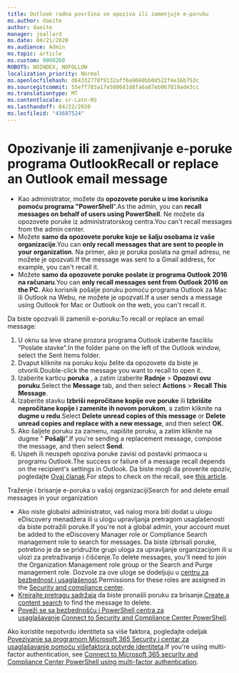 ```yaml
---
title: Outlook radna površina se opoziva ili zamenjuje e-poruku
ms.author: daeite
author: daeite
manager: joallard
ms.date: 04/21/2020
ms.audience: Admin
ms.topic: article
ms.custom: 9000260
ROBOTS: NOINDEX, NOFOLLOW
localization_priority: Normal
ms.openlocfilehash: d64332778f9132aff6a9660bb0d522f4e16b753c
ms.sourcegitcommit: 55eff703a17e500681d8fa6a87eb067019ade3cc
ms.translationtype: MT
ms.contentlocale: sr-Latn-RS
ms.lasthandoff: 04/22/2020
ms.locfileid: "43687524"
---
```

# <a name="recall-or-replace-an-outlook-email-message"></a><span data-ttu-id="c6988-102">Opozivanje ili zamenjivanje e-poruke programa Outlook</span><span class="sxs-lookup"><span data-stu-id="c6988-102">Recall or replace an Outlook email message</span></span>

- <span data-ttu-id="c6988-103">Kao administrator, možete da **opozovete poruke u ime korisnika pomoću programa "PowerShell**".</span><span class="sxs-lookup"><span data-stu-id="c6988-103">As the admin, you can **recall messages on behalf of users using PowerShell**.</span></span> <span data-ttu-id="c6988-104">Ne možete da opozovete poruke iz administratorskog centra.</span><span class="sxs-lookup"><span data-stu-id="c6988-104">You can't recall messages from the admin center.</span></span>
- <span data-ttu-id="c6988-105">Možete **samo da opozovete poruke koje se šalju osobama iz vaše organizacije**.</span><span class="sxs-lookup"><span data-stu-id="c6988-105">You can **only recall messages that are sent to people in your organization**.</span></span> <span data-ttu-id="c6988-106">Na primer, ako je poruka poslata na gmail adresu, ne možete je opozvati.</span><span class="sxs-lookup"><span data-stu-id="c6988-106">If the message was sent to a Gmail address, for example, you can't recall it.</span></span>
- <span data-ttu-id="c6988-107">Možete **samo da opozovete poruke poslate iz programa Outlook 2016 na računaru**.</span><span class="sxs-lookup"><span data-stu-id="c6988-107">You can **only recall messages sent from Outlook 2016 on the PC**.</span></span> <span data-ttu-id="c6988-108">Ako korisnik pošalje poruku pomoću programa Outlook za Mac ili Outlook na Webu, ne možete je opozvati.</span><span class="sxs-lookup"><span data-stu-id="c6988-108">If a user sends a message using Outlook for Mac or Outlook on the web, you can't recall it.</span></span>

<span data-ttu-id="c6988-109">Da biste opozvali ili zamenili e-poruku:</span><span class="sxs-lookup"><span data-stu-id="c6988-109">To recall or replace an email message:</span></span>

1. <span data-ttu-id="c6988-110">U oknu sa leve strane prozora programa Outlook izaberite fasciklu "Poslate stavke".</span><span class="sxs-lookup"><span data-stu-id="c6988-110">In the folder pane on the left of the Outlook window, select the Sent Items folder.</span></span>
1. <span data-ttu-id="c6988-111">Dvaput kliknite na poruku koju želite da opozovete da biste je otvorili.</span><span class="sxs-lookup"><span data-stu-id="c6988-111">Double-click the message you want to recall to open it.</span></span>
1. <span data-ttu-id="c6988-112">Izaberite karticu **poruka** , a zatim izaberite **Radnje** > **Opozovi ovu poruku**.</span><span class="sxs-lookup"><span data-stu-id="c6988-112">Select the **Message** tab, and then select **Actions** > **Recall This Message**.</span></span>
1. <span data-ttu-id="c6988-113">Izaberite stavku **Izbriši nepročitane kopije ove poruke** ili **Izbrišite nepročitane kopije i zamenite ih novom porukom**, a zatim kliknite na **dugme u redu**.</span><span class="sxs-lookup"><span data-stu-id="c6988-113">Select **Delete unread copies of this message** or **Delete unread copies and replace with a new message**, and then select **OK**.</span></span>
1. <span data-ttu-id="c6988-114">Ako šaljete poruku za zamenu, napišite poruku, a zatim kliknite na dugme " **Pošalji**".</span><span class="sxs-lookup"><span data-stu-id="c6988-114">If you're sending a replacement message, compose the message, and then select **Send**.</span></span>
1. <span data-ttu-id="c6988-115">Uspeh ili neuspeh opoziva poruke zavisi od postavki primaoca u programu Outlook.</span><span class="sxs-lookup"><span data-stu-id="c6988-115">The success or failure of a message recall depends on the recipient's settings in Outlook.</span></span> <span data-ttu-id="c6988-116">Da biste mogli da proverite opoziv, pogledajte [Ovaj članak](https://support.office.com/article/35027f88-d655-4554-b4f8-6c0729a723a0).</span><span class="sxs-lookup"><span data-stu-id="c6988-116">For steps to check on the recall, see [this article](https://support.office.com/article/35027f88-d655-4554-b4f8-6c0729a723a0).</span></span>

<span data-ttu-id="c6988-117">Traženje i brisanje e-poruka u vašoj organizaciji</span><span class="sxs-lookup"><span data-stu-id="c6988-117">Search for and delete email messages in your organization</span></span>

- <span data-ttu-id="c6988-118">Ako niste globalni administrator, vaš nalog mora biti dodat u ulogu eDiscovery menadžera ili u ulogu upravljanja pretragom usaglašenosti da biste potražili poruke.</span><span class="sxs-lookup"><span data-stu-id="c6988-118">If you're not a global admin, your account must be added to the eDiscovery Manager role or Compliance Search management role to search for messages.</span></span> <span data-ttu-id="c6988-119">Da biste izbrisali poruke, potrebno je da se pridružite grupi uloga za upravljanje organizacijom ili u ulozi za pretraživanje i čišćenje.</span><span class="sxs-lookup"><span data-stu-id="c6988-119">To delete messages, you'll need to join the Organization Management role group or the Search and Purge management role.</span></span> <span data-ttu-id="c6988-120">Dozvole za ove uloge se dodeljuju u [centru za bezbednost i usaglašenost](https://go.microsoft.com/fwlink/?linkid=2083731).</span><span class="sxs-lookup"><span data-stu-id="c6988-120">Permissions for these roles are assigned in the [Security and compliance center](https://go.microsoft.com/fwlink/?linkid=2083731).</span></span>
- <span data-ttu-id="c6988-121">[Kreirajte pretragu sadržaja](https://docs.microsoft.com/office365/securitycompliance/content-search) da biste pronašli poruku za brisanje.</span><span class="sxs-lookup"><span data-stu-id="c6988-121">[Create a content search](https://docs.microsoft.com/office365/securitycompliance/content-search) to find the message to delete.</span></span>
- <span data-ttu-id="c6988-122">[Poveži se sa bezbednošću i PowerShell centra za usaglašavanje](https://docs.microsoft.com/powershell/exchange/office-365-scc/connect-to-scc-powershell/connect-to-scc-powershell?view=exchange-ps).</span><span class="sxs-lookup"><span data-stu-id="c6988-122">[Connect to Security and Compliance Center PowerShell](https://docs.microsoft.com/powershell/exchange/office-365-scc/connect-to-scc-powershell/connect-to-scc-powershell?view=exchange-ps).</span></span>

<span data-ttu-id="c6988-123">Ako koristite nepotvrdu identiteta sa više faktora, pogledajte odeljak [Povezivanje sa programom Microsoft 365 Security i centar za usaglašavanje pomoću višefaktora potvrde identiteta](https://docs.microsoft.com/powershell/exchange/office-365-scc/connect-to-scc-powershell/mfa-connect-to-scc-powershell?view=exchange-ps).</span><span class="sxs-lookup"><span data-stu-id="c6988-123">If you're using multi-factor authentication, see [Connect to Microsoft 365 security and Compliance Center PowerShell using multi-factor authentication](https://docs.microsoft.com/powershell/exchange/office-365-scc/connect-to-scc-powershell/mfa-connect-to-scc-powershell?view=exchange-ps).</span></span>